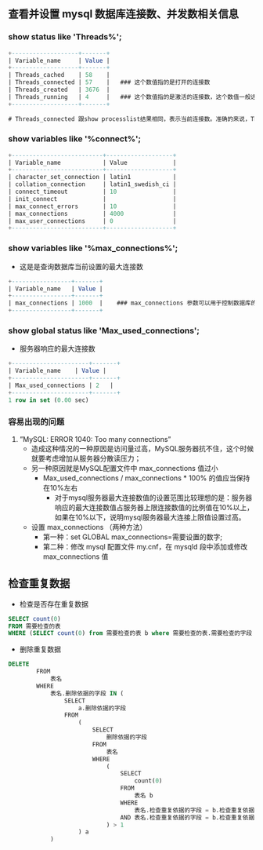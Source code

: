 ## 查看并设置 mysql 数据库连接数、并发数相关信息

### show status like 'Threads%';

```sql
+-------------------+-------+
| Variable_name     | Value |
+-------------------+-------+
| Threads_cached    | 58    |
| Threads_connected | 57    |   ### 这个数值指的是打开的连接数
| Threads_created   | 3676  |
| Threads_running   | 4     |   ### 这个数值指的是激活的连接数，这个数值一般远低于connected数值
+-------------------+-------+
 
# Threads_connected 跟show processlist结果相同，表示当前连接数。准确的来说，Threads_running是代表当前并发数
```

### show variables like '%connect%';

```sql
+--------------------------+-------------------+
| Variable_name            | Value             |
+--------------------------+-------------------+
| character_set_connection | latin1            | 
| collation_connection     | latin1_swedish_ci | 
| connect_timeout          | 10                | 
| init_connect             |                   | 
| max_connect_errors       | 10                | 
| max_connections          | 4000              | 
| max_user_connections     | 0                 | 
+--------------------------+-------------------+
```

### show variables like '%max_connections%';

+ 这是是查询数据库当前设置的最大连接数

```sql
+-----------------+-------+
| Variable_name   | Value |
+-----------------+-------+
| max_connections | 1000  |    ### max_connections 参数可以用于控制数据库的最大连接数：
+-----------------+-------+
```

### show global status like 'Max_used_connections';

+ 服务器响应的最大连接数

```sql
+----------------------+-------+
| Variable_name    | Value |
+----------------------+-------+
| Max_used_connections | 2   |
+----------------------+-------+
1 row in set (0.00 sec)
```

### 容易出现的问题

1. ”MySQL: ERROR 1040: Too many connections”
   + 造成这种情况的一种原因是访问量过高，MySQL服务器抗不住，这个时候就要考虑增加从服务器分散读压力；
   + 另一种原因就是MySQL配置文件中 max_connections 值过小
      + Max_used_connections / max_connections * 100% 的值应当保持在10%左右
         + 对于mysql服务器最大连接数值的设置范围比较理想的是：服务器响应的最大连接数值占服务器上限连接数值的比例值在10%以上，如果在10%以下，说明mysql服务器最大连接上限值设置过高。
   + 设置 max_connections （两种方法）
      + 第一种：set GLOBAL max_connections=需要设置的数字;
      + 第二种：修改 mysql 配置文件 my.cnf，在 mysqld 段中添加或修改 max_connections 值



## 检查重复数据

+ 检查是否存在重复数据
```sql
SELECT count(0)
FROM 需要检查的表
WHERE (SELECT count(0) from 需要检查的表 b where 需要检查的表.需要检查的字段 = b.需要检查的字段 AND 需要检查的表.需要检查的字段 = b.需要检查的字段) > 1
```

+ 删除重复数据
```sql
DELETE
        FROM
            表名
        WHERE
            表名.删除依据的字段 IN (
                SELECT
                    a.删除依据的字段
                FROM
                    (
                        SELECT
                            删除依据的字段
                        FROM
                            表名
                        WHERE
                            (
                                SELECT
                                    count(0)
                                FROM
                                    表名 b
                                WHERE
                                    表名.检查重复依据的字段 = b.检查重复依据的字段
                                AND 表名.检查重复依据的字段 = b.检查重复依据的字段
                            ) > 1
                    ) a
            )
```

